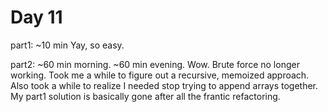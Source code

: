 # Day 11

part1: ~10 min Yay, so easy.

part2: ~60 min morning. ~60 min evening. Wow. Brute force no longer working. Took me a while to figure out a recursive, memoized approach. Also took a while to realize I needed stop trying to append arrays together. My part1 solution is basically gone after all the frantic refactoring.